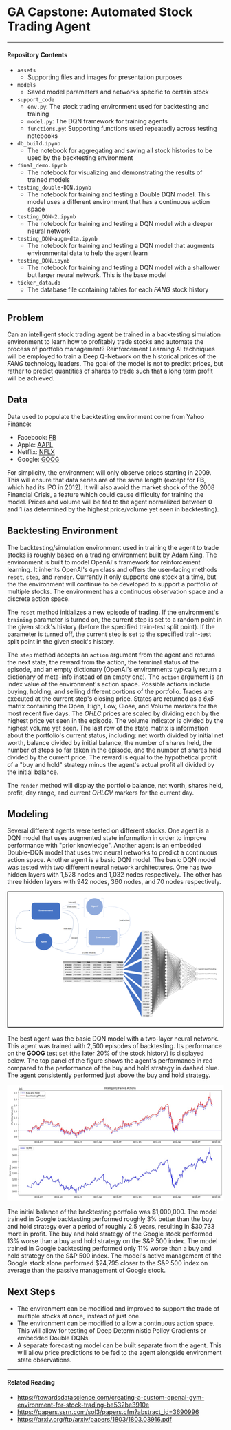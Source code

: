 # GA Capstone: Automated Stock Trading Agent

---

#### Repository Contents

 - `assets`
   - Supporting files and images for presentation purposes
 - `models`
   - Saved model parameters and networks specific to certain stock
 - `support_code`
   - `env.py`: The stock trading environment used for backtesting and training
   - `model.py`: The DQN framework for training agents
   - `functions.py`: Supporting functions used repeatedly across testing notebooks
 - `db_build.ipynb`
   - The notebook for aggregating and saving all stock histories to be used by the backtesting environment
 - `final_demo.ipynb`
   - The notebook for visualizing and demonstrating the results of trained models
 - `testing_double-DQN.ipynb`
   - The notebook for training and testing a Double DQN model. This model uses a different environment that has a continuous action space
 - `testing_DQN-2.ipynb`
   - The notebook for training and testing a DQN model with a deeper neural network
 - `testing_DQN-augm-dta.ipynb`
   - The notebook for training and testing a DQN model that augments environmental data to help the agent learn
 - `testing_DQN.ipynb`
   - The notebook for training and testing a DQN model with a shallower but larger neural network. This is the base model
 - `ticker_data.db`
   - The database file containing tables for each *FANG* stock history
   
---

## Problem

Can an intelligent stock trading agent be trained in a backtesting simulation environment to learn how to profitably trade stocks and automate the process of portfolio management? Reinforcement Learning AI techniques will be employed to train a Deep Q-Network on the historical prices of the *FANG* technology leaders. The goal of the model is not to predict prices, but rather to predict quantities of shares to trade such that a long term profit will be achieved.

## Data

Data used to populate the backtesting environment come from Yahoo Finance:
 - Facebook: [FB](https://finance.yahoo.com/quote/FB/history?period1=1337299200&period2=1601424000&interval=1d&filter=history&frequency=1d)
 - Apple: [AAPL](https://finance.yahoo.com/quote/AAPL/history?period1=345427200&period2=1601424000&interval=1d&filter=history&frequency=1d)
 - Netflix: [NFLX](https://finance.yahoo.com/quote/NFLX/history?period1=1022112000&period2=1601424000&interval=1d&filter=history&frequency=1d)
 - Google: [GOOG](https://finance.yahoo.com/quote/GOOG/history?period1=1092873600&period2=1601424000&interval=1d&filter=history&frequency=1d)
 
For simplicity, the environment will only observe prices starting in 2009. This will ensure that data series are of the same length (except for **FB**, which had its IPO in 2012). It will also avoid the market shock of the 2008 Financial Crisis, a feature which could cause difficulty for training the model. Prices and volume will be fed to the agent normalized between 0 and 1 (as determined by the highest price/volume yet seen in backtesting).

## Backtesting Environment

The backtesting/simulation environment used in training the agent to trade stocks is roughly based on a trading environment built by [Adam King](https://github.com/notadamking/Stock-Trading-Environment). The environment is built to model OpenAI's framework for reinforcement learning. It inherits OpenAI's `Gym` class and offers the user-facing methods `reset`, `step`, and `render`. Currently it only supports one stock at a time, but the the environment will continue to be developed to support a portfolio of multiple stocks. The environment has a continuous observation space and a discrete action space.

The `reset` method initializes a new episode of trading. If the environment's `training` parameter is turned on, the current step is set to a random point in the given stock's history (before the specified train-test split point). If the parameter is turned off, the current step is set to the specified train-test split point in the given stock's history. 

The `step` method accepts an `action` argument from the agent and returns the next state, the reward from the action, the terminal status of the episode, and an empty dictionary (OpenAI's environments typically return a dictionary of meta-info instead of an empty one). The `action` argument is an index value of the environment's action space. Possible actions include buying, holding, and selling different portions of the portfolio. Trades are executed at the current step's closing price. States are returned as a *6x5* matrix containing the Open, High, Low, Close, and Volume markers for the most recent five days. The *OHLC* prices are scaled by dividing each by the highest price yet seen in the episode. The volume indicator is divided by the highest volume yet seen. The last row of the state matrix is information about the portfolio's current status, including: net worth divided by initial net worth, balance divided by initial balance, the number of shares held, the number of steps so far taken in the episode, and the number of shares held divided by the current price. The reward is equal to the hypothetical profit of a "buy and hold" strategy minus the agent's actual profit all divided by the initial balance.

The `render` method will display the portfolio balance, net worth, shares held, profit, day range, and current *OHLCV* markers for the current day.

## Modeling

Several different agents were tested on different stocks. One agent is a DQN model that uses augmented state information in order to improve performance with "prior knowledge". Another agent is an embedded Double-DQN model that uses two neural networks to predict a continuous action space. Another agent is a basic DQN model. The basic DQN model was tested with two different neural network architectures. One has two hidden layers with 1,528 nodes and 1,032 nodes respectively. The other has three hidden layers with 942 nodes, 360 nodes, and 70 nodes respectively.

![model design](assets/diagram.png)

The best agent was the basic DQN model with a two-layer neural network. This agent was trained with 2,500 episodes of backtesting. Its performance on the **GOOG** test set (the later 20% of the stock history) is displayed below. The top panel of the figure shows the agent's performance in red compared to the performance of the buy and hold strategy in dashed blue. The agent consistently performed just above the buy and hold strategy.

![agent trained on goog](assets/goog_best.png)

The initial balance of the backtesting portfolio was $1,000,000. The model trained in Google backtesting performed roughly 3% better than the buy and hold strategy over a period of roughly 2.5 years, resulting in $30,733 more in profit. The buy and hold strategy of the Google stock performed 13% worse than a buy and hold strategy on the S&P 500 index. The model trained in Google backtesting performed only 11% worse than a buy and hold strategy on the S&P 500 index. The model's active management of the Google stock alone performed $24,795 closer to the S&P 500 index on average than the passive management of Google stock.

## Next Steps

 - The environment can be modified and improved to support the trade of multiple stocks at once, instead of just one.
 - The environment can be modified to allow a continuous action space. This will allow for testing of Deep Deterministic Policy Gradients or embedded Double DQNs.
 - A separate forecasting model can be built separate from the agent. This will allow price predictions to be fed to the agent alongside environment state observations. 

---

#### Related Reading

 - https://towardsdatascience.com/creating-a-custom-openai-gym-environment-for-stock-trading-be532be3910e
 - https://papers.ssrn.com/sol3/papers.cfm?abstract_id=3690996
 - https://arxiv.org/ftp/arxiv/papers/1803/1803.03916.pdf
 
